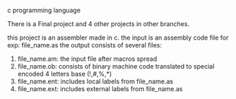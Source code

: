 c programming language

There is a Final project and 4 other projects in other branches.

this project is an assembler made in c.
the input is an assembly code file for exp: file_name.as
the output consists of several files:
1) file_name.am: the input file after macros spread 
2) file_name.ob: consists of binary machine code translated to special encoded 4 letters base (!,#,%,*)
3) file_name.ent: includes local labels from file_name.as
4) file_name.ext: includes external labels from file_name.as

